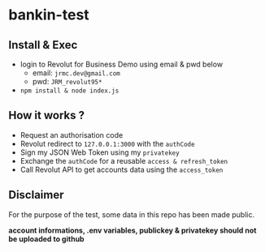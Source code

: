 # bankin-test

## Install & Exec
* login to Revolut for Business Demo using email & pwd below
  * email: `jrmc.dev@gmail.com`
  * pwd: `JRM_revolut95*`
* `npm install & node index.js`

## How it works ?
* Request an authorisation code
* Revolut redirect to `127.0.0.1:3000` with the `authCode`
* Sign my JSON Web Token using my `privatekey`
* Exchange the `authCode` for a reusable `access & refresh_token`
* Call Revolut API to get accounts data using the `access_token`

## Disclaimer
For the purpose of the test, some data in this repo has been made public.

**account informations, .env variables, publickey & privatekey should not be uploaded to github**
